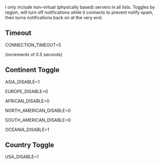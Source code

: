 I only include non-virtual (physically based) servers in all lists. Toggles by region, will turn off notifications while it connects to prevent notify spam, then turns notifications back on at the very end.

## Timeout
CONNECTION_TIMEOUT=5

(increments of 0.5 seconds)
## Continent Toggle
ASIA_DISABLE=1

EUROPE_DISABLE=0

AFRICAN_DISABLE=0

NORTH_AMERICAN_DISABLE=0

SOUTH_AMERICAN_DISABLE=0

OCEANIA_DISABLE=1

## Country Toggle
USA_DISABLE=1

